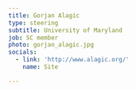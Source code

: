 ```yaml
---
title: Gorjan Alagic
type: steering
subtitle: University of Maryland
job: SC member
photo: gorjan_alagic.jpg
socials:
  - link: 'http://www.alagic.org/'
    name: Site

---
```

